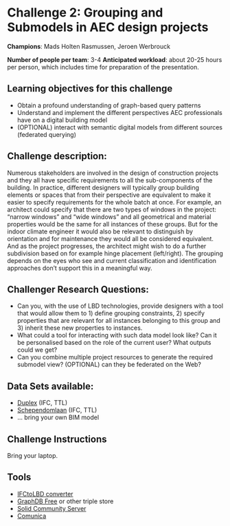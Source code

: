 # Challenge 2: Grouping and Submodels in AEC design projects

**Champions**: Mads Holten Rasmussen, Jeroen Werbrouck

**Number of people per team**: 3-4
**Anticipated workload**: about 20-25 hours per person, which includes time for preparation of the presentation.

## Learning objectives for this challenge
* Obtain a profound understanding of graph-based query patterns
* Understand and implement the different perspectives AEC professionals have on a digital building model
* (OPTIONAL) interact with semantic digital models from different sources (federated querying) 

## Challenge description: 
Numerous stakeholders are involved in the design of construction projects and they all have specific requirements to all the sub-components of the building. In practice, different designers will typically group building elements or spaces that from their perspective are equivalent to make it easier to specify requirements for the whole batch at once. For example, an architect could specify that there are two types of windows in the project: “narrow windows” and “wide windows” and all geometrical and material properties would be the same for all instances of these groups. But for the indoor climate engineer it would also be relevant to distinguish by orientation and for maintenance they would all be considered equivalent. And as the project progresses, the architect might wish to do a further subdivision based on for example hinge placement (left/right). The grouping depends on the eyes who see and current classification and identification approaches don’t support this in a meaningful way.


## Challenger Research Questions:
* Can you, with the use of LBD technologies, provide designers with a tool that would allow them to 1) define grouping constraints, 2) specify properties that are relevant for all instances belonging to this group and 3) inherit these new properties to instances. 
* What could a tool for interacting with such data model look like? Can it be personalised based on the role of the current user? What outputs could we get? 
* Can you combine multiple project resources to generate the required submodel view? (OPTIONAL) can they be federated on the Web?


## Data Sets available: 
* [Duplex](https://github.com/LBDserver/resources/tree/main/duplex) (IFC, TTL)
* [Schependomlaan](https://github.com/buildingSMART/Sample-Test-Files/tree/master/IFC%202x3/Schependomlaan) (IFC, TTL)
* ... bring your own BIM model

## Challenge Instructions
Bring your laptop.

## Tools
* [IFCtoLBD converter](https://github.com/jyrkioraskari/IFCtoLBD/releases/tag/2.34.0)
* [GraphDB Free](https://www.ontotext.com/products/graphdb/graphdb-free/) or other triple store
* [Solid Community Server](https://github.com/CommunitySolidServer/CommunitySolidServer.git)
* [Comunica](https://www.npmjs.com/package/@comunica/query-sparql)